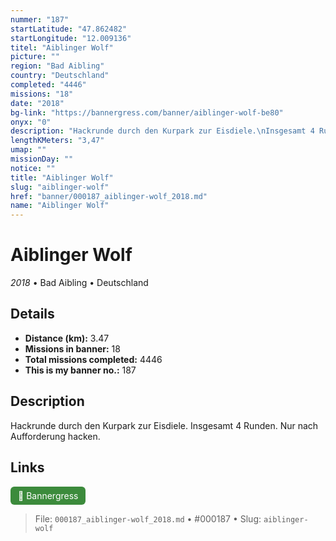 ```yaml
---
nummer: "187"
startLatitude: "47.862482"
startLongitude: "12.009136"
titel: "Aiblinger Wolf"
picture: ""
region: "Bad Aibling"
country: "Deutschland"
completed: "4446"
missions: "18"
date: "2018"
bg-link: "https://bannergress.com/banner/aiblinger-wolf-be80"
onyx: "0"
description: "Hackrunde durch den Kurpark zur Eisdiele.\nInsgesamt 4 Runden. \nNur nach Aufforderung hacken."
lengthKMeters: "3,47"
umap: ""
missionDay: ""
notice: ""
title: "Aiblinger Wolf"
slug: "aiblinger-wolf"
href: "banner/000187_aiblinger-wolf_2018.md"
name: "Aiblinger Wolf"
---
```

# Aiblinger Wolf

*2018* • Bad Aibling • Deutschland





## Details
- **Distance (km):** 3.47
- **Missions in banner:** 18
- **Total missions completed:** 4446
- **This is my banner no.:** 187



## Description
Hackrunde durch den Kurpark zur Eisdiele.
Insgesamt 4 Runden. 
Nur nach Aufforderung hacken.



## Links
<a href="https://bannergress.com/banner/aiblinger-wolf-be80" target="_blank" style="display:inline-block;margin-right:8px;padding:6px 12px;background:#3c8b3c;color:#fff;text-decoration:none;border-radius:6px;">🔗 Bannergress</a>



> File: `000187_aiblinger-wolf_2018.md`
> • #000187
> • Slug: `aiblinger-wolf`
